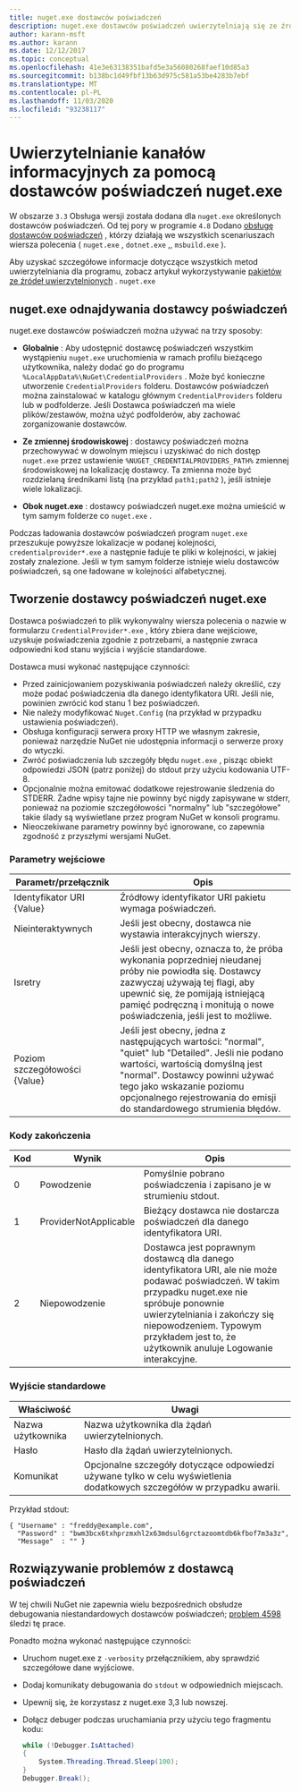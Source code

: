 ```yaml
---
title: nuget.exe dostawców poświadczeń
description: nuget.exe dostawców poświadczeń uwierzytelniają się ze źródłem danych i są zaimplementowane jako pliki wykonywalne wiersza polecenia, które przestrzegają określonych konwencji.
author: karann-msft
ms.author: karann
ms.date: 12/12/2017
ms.topic: conceptual
ms.openlocfilehash: 41e3e63138351bafd5e3a56080268faef10d85a3
ms.sourcegitcommit: b138bc1d49fbf13b63d975c581a53be4283b7ebf
ms.translationtype: MT
ms.contentlocale: pl-PL
ms.lasthandoff: 11/03/2020
ms.locfileid: "93238117"
---
```

# <a name="authenticating-feeds-with-nugetexe-credential-providers"></a>Uwierzytelnianie kanałów informacyjnych za pomocą dostawców poświadczeń nuget.exe

W obszarze `3.3` Obsługa wersji została dodana dla `nuget.exe` określonych dostawców poświadczeń. Od tej pory w programie `4.8` Dodano [obsługę dostawców poświadczeń](NuGet-Cross-Platform-Authentication-Plugin.md) , którzy działają we wszystkich scenariuszach wiersza polecenia ( `nuget.exe` , `dotnet.exe` ,, `msbuild.exe` ).

Aby uzyskać szczegółowe informacje dotyczące wszystkich metod uwierzytelniania dla programu, zobacz artykuł wykorzystywanie [pakietów ze źródeł uwierzytelnionych](../../consume-packages/consuming-packages-authenticated-feeds.md#nugetexe) . `nuget.exe`

## <a name="nugetexe-credential-provider-discovery"></a>nuget.exe odnajdywania dostawcy poświadczeń

nuget.exe dostawców poświadczeń można używać na trzy sposoby:

- **Globalnie** : Aby udostępnić dostawcę poświadczeń wszystkim wystąpieniu `nuget.exe` uruchomienia w ramach profilu bieżącego użytkownika, należy dodać go do programu `%LocalAppData%\NuGet\CredentialProviders` . Może być konieczne utworzenie `CredentialProviders` folderu. Dostawców poświadczeń można zainstalować w katalogu głównym `CredentialProviders`  folderu lub w podfolderze. Jeśli Dostawca poświadczeń ma wiele plików/zestawów, można użyć podfolderów, aby zachować zorganizowanie dostawców.

- **Ze zmiennej środowiskowej** : dostawcy poświadczeń można przechowywać w dowolnym miejscu i uzyskiwać do nich dostęp `nuget.exe` przez ustawienie `%NUGET_CREDENTIALPROVIDERS_PATH%` zmiennej środowiskowej na lokalizację dostawcy. Ta zmienna może być rozdzielaną średnikami listą (na przykład `path1;path2` ), jeśli istnieje wiele lokalizacji.

- **Obok nuget.exe** : dostawcy poświadczeń nuget.exe można umieścić w tym samym folderze co `nuget.exe` .

Podczas ładowania dostawców poświadczeń program `nuget.exe` przeszukuje powyższe lokalizacje w podanej kolejności, `credentialprovider*.exe` a następnie ładuje te pliki w kolejności, w jakiej zostały znalezione. Jeśli w tym samym folderze istnieje wielu dostawców poświadczeń, są one ładowane w kolejności alfabetycznej.

## <a name="creating-a-nugetexe-credential-provider"></a>Tworzenie dostawcy poświadczeń nuget.exe

Dostawca poświadczeń to plik wykonywalny wiersza polecenia o nazwie w formularzu `CredentialProvider*.exe` , który zbiera dane wejściowe, uzyskuje poświadczenia zgodnie z potrzebami, a następnie zwraca odpowiedni kod stanu wyjścia i wyjście standardowe.

Dostawca musi wykonać następujące czynności:

- Przed zainicjowaniem pozyskiwania poświadczeń należy określić, czy może podać poświadczenia dla danego identyfikatora URI. Jeśli nie, powinien zwrócić kod stanu 1 bez poświadczeń.
- Nie należy modyfikować `Nuget.Config` (na przykład w przypadku ustawienia poświadczeń).
- Obsługa konfiguracji serwera proxy HTTP we własnym zakresie, ponieważ narzędzie NuGet nie udostępnia informacji o serwerze proxy do wtyczki.
- Zwróć poświadczenia lub szczegóły błędu `nuget.exe` , pisząc obiekt odpowiedzi JSON (patrz poniżej) do stdout przy użyciu kodowania UTF-8.
- Opcjonalnie można emitować dodatkowe rejestrowanie śledzenia do STDERR. Żadne wpisy tajne nie powinny być nigdy zapisywane w stderr, ponieważ na poziomie szczegółowości "normalny" lub "szczegółowe" takie ślady są wyświetlane przez program NuGet w konsoli programu.
- Nieoczekiwane parametry powinny być ignorowane, co zapewnia zgodność z przyszłymi wersjami NuGet.

### <a name="input-parameters"></a>Parametry wejściowe

| Parametr/przełącznik |Opis|
|----------------|-----------|
| Identyfikator URI {Value} | Źródłowy identyfikator URI pakietu wymaga poświadczeń.|
| Nieinteraktywnych | Jeśli jest obecny, dostawca nie wystawia interakcyjnych wierszy. |
| Isretry | Jeśli jest obecny, oznacza to, że próba wykonania poprzedniej nieudanej próby nie powiodła się. Dostawcy zazwyczaj używają tej flagi, aby upewnić się, że pomijają istniejącą pamięć podręczną i monitują o nowe poświadczenia, jeśli jest to możliwe.|
| Poziom szczegółowości {Value} | Jeśli jest obecny, jedna z następujących wartości: "normal", "quiet" lub "Detailed". Jeśli nie podano wartości, wartością domyślną jest "normal". Dostawcy powinni używać tego jako wskazanie poziomu opcjonalnego rejestrowania do emisji do standardowego strumienia błędów. |

### <a name="exit-codes"></a>Kody zakończenia

| Kod |Wynik | Opis |
|----------------|-----------|-----------|
| 0 | Powodzenie | Pomyślnie pobrano poświadczenia i zapisano je w strumieniu stdout.|
| 1 | ProviderNotApplicable | Bieżący dostawca nie dostarcza poświadczeń dla danego identyfikatora URI.|
| 2 | Niepowodzenie | Dostawca jest poprawnym dostawcą dla danego identyfikatora URI, ale nie może podawać poświadczeń. W takim przypadku nuget.exe nie spróbuje ponownie uwierzytelniania i zakończy się niepowodzeniem. Typowym przykładem jest to, że użytkownik anuluje Logowanie interakcyjne. |

### <a name="standard-output"></a>Wyjście standardowe

| Właściwość |Uwagi|
|----------------|-----------|
| Nazwa użytkownika | Nazwa użytkownika dla żądań uwierzytelnionych.|
| Hasło | Hasło dla żądań uwierzytelnionych.|
| Komunikat | Opcjonalne szczegóły dotyczące odpowiedzi używane tylko w celu wyświetlenia dodatkowych szczegółów w przypadku awarii. |

Przykład stdout:

    { "Username" : "freddy@example.com",
      "Password" : "bwm3bcx6txhprzmxhl2x63mdsul6grctazoomtdb6kfbof7m3a3z",
      "Message"  : "" }

## <a name="troubleshooting-a-credential-provider"></a>Rozwiązywanie problemów z dostawcą poświadczeń

W tej chwili NuGet nie zapewnia wielu bezpośrednich obsłudze debugowania niestandardowych dostawców poświadczeń; [problem 4598](https://github.com/NuGet/Home/issues/4598) śledzi tę prace.

Ponadto można wykonać następujące czynności:

- Uruchom nuget.exe z `-verbosity` przełącznikiem, aby sprawdzić szczegółowe dane wyjściowe.
- Dodaj komunikaty debugowania do `stdout` w odpowiednich miejscach.
- Upewnij się, że korzystasz z nuget.exe 3,3 lub nowszej.
- Dołącz debuger podczas uruchamiania przy użyciu tego fragmentu kodu:

    ```cs
    while (!Debugger.IsAttached)
    {
        System.Threading.Thread.Sleep(100);
    }
    Debugger.Break();
    ```
